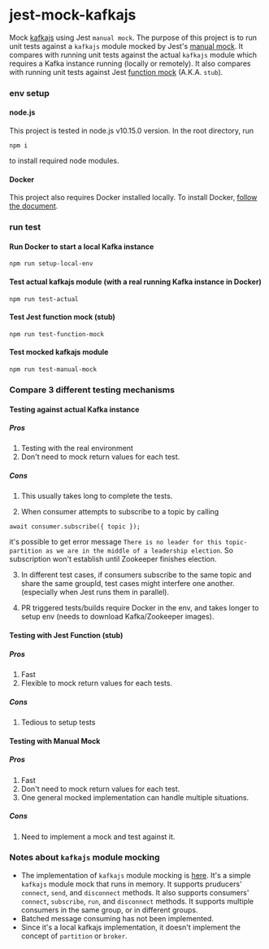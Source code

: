 # jest-mock-kafkajs
Mock [kafkajs](https://kafka.js.org) using Jest `manual mock`.
The purpose of this project is to run unit tests against a `kafkajs` module mocked by Jest's [manual mock](https://jestjs.io/docs/en/manual-mocks). It compares with running unit tests against the actual `kafkajs` module which requires a Kafka instance running (locally or remotely). It also compares with running unit tests against Jest [function mock](https://jestjs.io/docs/en/mock-functions) (A.K.A. `stub`).

### env setup

#### node.js
This project is tested in node.js v10.15.0 version.
In the root directory, run
```
npm i
```
to install required node modules.

#### Docker
This project also requires Docker installed locally. To install Docker, [follow the document](https://docs.docker.com/).

### run test

#### Run Docker to start a local Kafka instance
```
npm run setup-local-env
```

#### Test actual kafkajs module (with a real running Kafka instance in Docker)
```
npm run test-actual
```

#### Test Jest function mock (stub)
```
npm run test-function-mock
```

#### Test mocked kafkajs module
```
npm run test-manual-mock
```

### Compare 3 different testing mechanisms


#### Testing against actual Kafka instance

##### Pros
1. Testing with the real environment
2. Don't need to mock return values for each test.

##### Cons
1. This usually takes long to complete the tests.

2. When consumer attempts to subscribe to a topic by calling 
```
await consumer.subscribe({ topic });
```
it's possible to get error message `There is no leader for this topic-partition as we are in the middle of a leadership election`. So subscription won't establish until Zookeeper finishes election.

3. In different test cases, if consumers subscribe to the same topic and share the same groupId, test cases might interfere one another. (especially when Jest runs them in parallel).

4. PR triggered tests/builds require Docker in the env, and takes longer to setup env (needs to download Kafka/Zookeeper images).


#### Testing with Jest Function (stub)

##### Pros
1. Fast
2. Flexible to mock return values for each tests.

##### Cons
1. Tedious to setup tests


#### Testing with Manual Mock

##### Pros
1. Fast
2. Don't need to mock return values for each test.
3. One general mocked implementation can handle multiple situations.

##### Cons
1. Need to implement a mock and test against it.

### Notes about `kafkajs` module mocking
* The implementation of `kafkajs` module mocking is [here](https://github.com/Wei-Zou/jest-mock-kafkajs/blob/master/__mocks__/kafkajs.js). It's a simple `kafkajs` module mock that runs in memory. It supports pruducers' `connect`, `send`, and `disconnect` methods. It also supports consumers' `connect`, `subscribe`, `run`, and `disconnect` methods. It supports multiple consumers in the same group, or in different groups.
* Batched message consuming has not been implemented.
* Since it's a local kafkajs implementation, it doesn't implement the concept of `partition` or `broker`.
